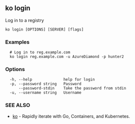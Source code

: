 ## ko login

Log in to a registry

```
ko login [OPTIONS] [SERVER] [flags]
```

### Examples

```
  # Log in to reg.example.com
  ko login reg.example.com -u AzureDiamond -p hunter2
```

### Options

```
  -h, --help              help for login
  -p, --password string   Password
      --password-stdin    Take the password from stdin
  -u, --username string   Username
```

### SEE ALSO

* [ko](ko.md)	 - Rapidly iterate with Go, Containers, and Kubernetes.

